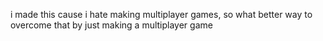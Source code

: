 i made this cause i hate making multiplayer games, so what better way to overcome that by just making a multiplayer game
